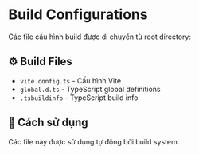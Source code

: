 # Build Configurations

Các file cấu hình build được di chuyển từ root directory:

## ⚙️ Build Files
- `vite.config.ts` - Cấu hình Vite
- `global.d.ts` - TypeScript global definitions
- `.tsbuildinfo` - TypeScript build info

## 🔧 Cách sử dụng
Các file này được sử dụng tự động bởi build system.
